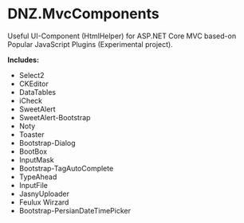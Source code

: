 # DNZ.MvcComponents

Useful UI-Component (HtmlHelper) for ASP.NET Core MVC based-on Popular JavaScript Plugins (Experimental project).

**Includes:**

*   Select2
*   CKEditor
*   DataTables
*   iCheck
*   SweetAlert
*   SweetAlert-Bootstrap
*   Noty
*   Toaster
*   Bootstrap-Dialog
*   BootBox
*   InputMask
*   Bootstrap-TagAutoComplete
*   TypeAhead
*   InputFile
*   JasnyUploader
*   Feulux Wirzard
*   Bootstrap-PersianDateTimePicker
